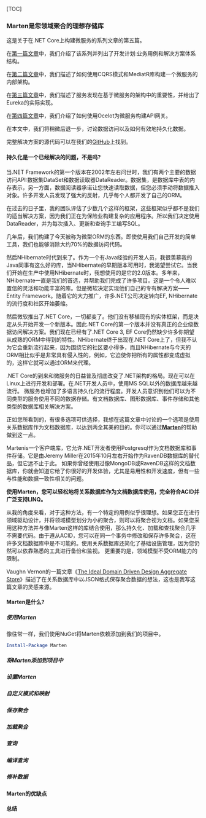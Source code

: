 [TOC]

### Marten是您领域聚合的理想存储库

这是关于在.NET Core上构建微服务的系列文章的第五篇。

在[第一篇文章]((https://github.com/amerina/NetCoreGrowthGuide/blob/main/ToolStep/MicroServiceBasic/Microservices/Article_CN/第1部分开发计划.md))中，我们介绍了该系列并列出了开发计划:业务用例和解决方案体系结构。

在[第二篇文章](https://github.com/amerina/NetCoreGrowthGuide/blob/main/ToolStep/MicroServiceBasic/Microservices/Article_CN/第2部分用CQRS和MediatR塑造微服务内部架构.md)中，我们描述了如何使用CQRS模式和MediatR库构建一个微服务的内部架构。

在[第三篇文章](https://github.com/amerina/NetCoreGrowthGuide/blob/main/ToolStep/MicroServiceBasic/Microservices/Article_CN/第3部分使用Eureka发现服务.md)中，我们描述了服务发现在基于微服务的架构中的重要性，并给出了Eureka的实际实现。

在[第四篇文章](https://github.com/amerina/NetCoreGrowthGuide/blob/main/ToolStep/MicroServiceBasic/Microservices/Article_CN/第4部分用Ocelot构建API网关.md)中，我们介绍了如何使用Ocelot为微服务构建API网关。

在本文中，我们将稍微后退一步，讨论数据访问以及如何有效地持久化数据。

完整解决方案的源代码可以在我们的[GitHub](https://github.com/amerina/NetCoreGrowthGuide/tree/main/ToolStep/MicroServiceBasic/Microservices)上找到。

#### 持久化是一个已经解决的问题，不是吗?

当.NET Framework的第一个版本在2002年左右问世时，我们有两个主要的数据访问API:数据集DataSet和数据读取器DataReader。数据集，是数据库中表的内存表示，另一方面，数据阅读器承诺让您快速读取数据，但您必须手动将数据推入对象。许多开发人员发现了强大的反射，几乎每个人都开发了自己的ORM。

在过去的日子里，我的团队评估了少数几个这样的框架，这些框架似乎都不是我们的适当解决方案，因为我们正在为保险业构建复杂的应用程序。所以我们决定使用DataReader，并为每次插入、更新和查询手工编写SQL。

几年后，我们构建了今天被称为微型ORM的东西。即使使用我们自己开发的简单工具，我们也能够消除大约70%的数据访问代码。

然后NHibernate时代到来了。作为一个有Java经验的开发人员，我很羡慕我的Java同事有这么好的库，当NHibernate的早期版本可用时，我渴望尝试它。当我们开始在生产中使用NHibernate时，我想使用的是它的2.0版本。多年来，NHibernate一直是我们的首选，并帮助我们完成了许多项目。这是一个令人难以置信的灵活和功能丰富的库。但是微软决定实现他们自己的专有解决方案——Entity Framework。随着它的大力推广，许多.NET公司决定转向EF, NHibernate的流行度和社区开始萎缩。

然后微软推出了.NET Core，一切都变了。他们没有移植现有的实体框架，而是决定从头开始开发一个新版本。因此.NET Core的第一个版本并没有真正的企业级数据访问解决方案。我们现在已经有了.NET Core 3, EF Core仍然缺少许多你期望从成熟的ORM中得到的特性。NHibernate终于出现在.NET Core上了，但我不认为它会重新流行起来，因为围绕它的社区要小得多，而且NHibernate与今天的ORM相比似乎是非常具有侵入性的，例如，它迫使你把所有的属性都变成虚拟的，这样它就可以通过ORM来代理。

.NET Core的到来和微服务的日益普及彻底改变了.NET架构的格局。现在可以在Linux上进行开发和部署。在.NET开发人员中，使用MS SQL以外的数据库越来越流行。
微服务也增加了多语言持久化的流行程度。开发人员意识到他们可以为不同类型的服务使用不同的数据存储。有文档数据库、图形数据库、事件存储和其他类型的数据库相关解决方案。

正如您所看到的，有很多选项可供选择，我想在这篇文章中讨论的一个选项是使用关系数据库作为文档数据库，以达到两全其美的目的。你可以通过[**Marten**](https://jasperfx.github.io/marten/)的帮助做到这一点。

Martenis一个客户端库，它允许.NET开发者使用Postgresql作为文档数据库和事件存储。它是由Jeremy Miller在2015年10月左右开始作为RavenDB数据库的替代品，但它远不止于此。
如果你曾经使用过像MongoDB或RavenDB这样的文档数据库，你就会知道它给了你很好的开发体验，尤其是易用性和开发速度，但有一些与性能和数据一致性相关的问题。

**使用Marten，您可以轻松地将关系数据库作为文档数据库使用，完全符合ACID并广泛支持LINQ。**

从我的角度来看，对于这种方法，有一个特定的用例似乎很理想。如果您正在进行领域驱动设计，并将领域模型划分为小的聚合，则可以将聚合视为文档。如果您采用这种方法并与像Marten这样的库结合使用，那么持久化、加载和查找聚合几乎不需要代码。由于遵从ACID，您可以在同一个事务中修改和保存许多聚合，这在许多文档数据库中是不可能的。使用关系数据库还简化了基础设施管理，因为您仍然可以依靠熟悉的工具进行备份和监视。
更重要的是，领域模型不受ORM能力的限制。

Vaughn Vernon的一篇文章《[The Ideal Domain Driven Design Aggregate Store](https://kalele.io/blog-posts/the-ideal-domain-driven-design-aggregate-store/)》描述了在关系数据库中以JSON格式保存聚合数据的想法，这也是我写这篇文章的灵感来源。

#### Marten是什么?

##### 使用Marten

像往常一样，我们使用NuGet将Marten依赖添加到我们的项目中。

```powershell
Install-Package Marten
```







##### 将Marten添加到项目中

##### 设置Marten

##### 自定义模式和映射

##### 保存聚合

##### 加载聚合

##### 查询

##### 编译查询

##### 修补数据

#### Marten的优缺点

#### 总结